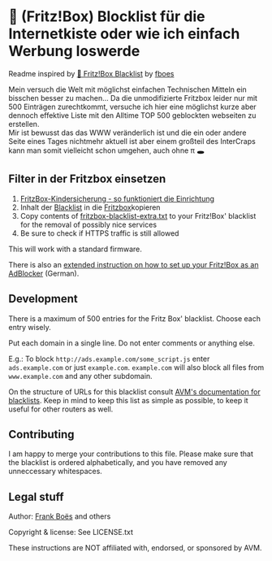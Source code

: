 :do_not_litter: (Fritz!Box)  Blocklist für die Internetkiste oder wie ich einfach Werbung loswerde
===================================
Readme inspired by [🚯 Fritz!Box Blacklist](https://github.com/fboes/fritzbox-blacklist) by [fboes](https://github.com/fboes)

Mein versuch die Welt mit möglichst einfachen Technischen Mitteln ein bisschen besser zu machen...
Da die unmodifizierte Fritzbox leider nur mit 500 Einträgen zurechtkommt, versuche ich hier eine möglichst kurze aber dennoch effektive Liste mit den Alltime TOP 500 geblockten webseiten zu erstellen.  
Mir ist bewusst das das WWW veränderlich ist und die ein oder andere Seite eines Tages nichtmehr aktuell ist aber einem großteil des InterCraps kann man somit vielleicht schon umgehen, auch ohne π **🕳**

Filter in der Fritzbox einsetzen
------------

1. [FritzBox-Kindersicherung - so funktioniert die Einrichtung](https://www.heise.de/tipps-tricks/FritzBox-Kindersicherung-so-funktioniert-die-Einrichtung-4048867.html)  
2. Inhalt der [Blacklist]() in die  [Fritzbox]()kopieren
2. Copy contents of [fritzbox-blacklist-extra.txt](https://raw.githubusercontent.com/fboes/fritzbox-blacklist/master/fritzbox-blacklist-extra.txt) to your Fritz!Box' blacklist for the removal of possibly nice services
4. Be sure to check if HTTPS traffic is still allowed

This will work with a standard firmware.

There is also an [extended instruction on how to set up your Fritz!Box as an AdBlocker](https://journal.3960.org/posts/2015-07-02-fritz-box-als-adblocker/) (German).



Development
-----------

There is a maximum of 500 entries for the Fritz Box' blacklist. Choose each entry wisely.

Put each domain in a single line. Do not enter comments or anything else.

E.g.: To block `http://ads.example.com/some_script.js` enter `ads.example.com` or just `example.com`. `example.com` will also block all files from `www.example.com` and any other subdomain.

On the structure of URLs for this blacklist consult [AVM's documentation for blacklists](http://service.avm.de/help/de/FRITZ-Box-Fon-WLAN-7490/014/hilfe_internet_filter_blacklist). Keep in mind to keep this list as simple as possible, to keep it useful for other routers as well.

Contributing
------------

I am happy to merge your contributions to this file. Please make sure that the blacklist is ordered alphabetically, and you have removed any unneccessary whitespaces.

Legal stuff
-----------

Author: [Frank Boës](http://3960.org) and others

Copyright & license: See LICENSE.txt

These instructions are NOT affiliated with, endorsed, or sponsored by AVM.
